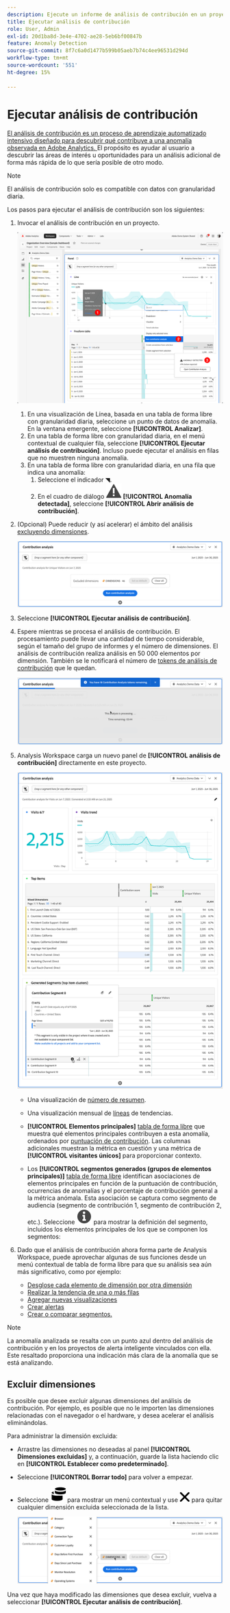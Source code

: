 ```yaml
---
description: Ejecute un informe de análisis de contribución en un proyecto de Workspace.
title: Ejecutar análisis de contribución
role: User, Admin
exl-id: 20d1ba8d-3e4e-4702-ae28-5eb6bf00847b
feature: Anomaly Detection
source-git-commit: 8f7c6a0d1477b599b05aeb7b74c4ee96531d294d
workflow-type: tm+mt
source-wordcount: '551'
ht-degree: 15%

---
```


# Ejecutar análisis de contribución

[El análisis de contribución es un proceso de aprendizaje automatizado intensivo diseñado para descubrir qué contribuye a una anomalía observada en Adobe Analytics. ](/help/analyze/analysis-workspace/c-anomaly-detection/anomaly-detection.md#contribution-analysis) El propósito es ayudar al usuario a descubrir las áreas de interés u oportunidades para un análisis adicional de forma más rápida de lo que sería posible de otro modo.

>[!NOTE]
>
>El análisis de contribución solo es compatible con datos con granularidad diaria.

Los pasos para ejecutar el análisis de contribución son los siguientes:

1. Invocar el análisis de contribución en un proyecto.

   ![Ejecutar análisis de contribución](assets/run-contribution-analysis.png)

   1. En una visualización de Línea, basada en una tabla de forma libre con granularidad diaria, seleccione un punto de datos de anomalía. En la ventana emergente, seleccione **[!UICONTROL Analizar]**.
   1. En una tabla de forma libre con granularidad diaria, en el menú contextual de cualquier fila, seleccione **[!UICONTROL Ejecutar análisis de contribución]**. Incluso puede ejecutar el análisis en filas que no muestren ninguna anomalía.
   1. En una tabla de forma libre con granularidad diaria, en una fila que indica una anomalía:
      1. Seleccione el indicador ◥.
      1. En el cuadro de diálogo ![Alerta](/help/assets/icons/Alert.svg) **[!UICONTROL Anomalía detectada]**, seleccione **[!UICONTROL Abrir análisis de contribución]**.



1. (Opcional) Puede reducir (y así acelerar) el ámbito del análisis [excluyendo dimensiones](#exclude-dimensions).

   ![Excluyendo dimensiones del análisis de contribución](assets/excluding-dimensions.png)

1. Seleccione **[!UICONTROL Ejecutar análisis de contribución]**.

1. Espere mientras se procesa el análisis de contribución. El procesamiento puede llevar una cantidad de tiempo considerable, según el tamaño del grupo de informes y el número de dimensiones. El análisis de contribución realiza análisis en 50 000 elementos por dimensión. También se le notificará el número de [tokens de análisis de contribución](anomaly-detection.md#contribution-analysis-tokens) que le quedan.

   ![Análisis de contribución en ejecución](assets/contribution-analysis-executing.png)

1. Analysis Workspace carga un nuevo panel de **[!UICONTROL análisis de contribución]** directamente en este proyecto.

   ![Panel de análisis de contribución](assets/contribution-analysis.png)

   * Una visualización de [número de resumen](/help/analyze/analysis-workspace/visualizations/summary-number-change.md).
   * Una visualización mensual de [líneas](/help/analyze/analysis-workspace/visualizations/line.md) de tendencias.
   * **[!UICONTROL Elementos principales]** [tabla de forma libre](/help/analyze/analysis-workspace/visualizations/freeform-table/freeform-table.md) que muestra qué elementos principales contribuyen a esta anomalía, ordenados por [puntuación de contribución](/help/analyze/analysis-workspace/c-anomaly-detection/anomaly-detection.md#contribution-analysis). Las columnas adicionales muestran la métrica en cuestión y una métrica de **[!UICONTROL visitantes únicos]** para proporcionar contexto.

   * Los **[!UICONTROL segmentos generados (grupos de elementos principales)]** [tabla de forma libre](/help/analyze/analysis-workspace/visualizations/freeform-table/freeform-table.md) identifican asociaciones de elementos principales en función de la puntuación de contribución, ocurrencias de anomalías y el porcentaje de contribución general a la métrica anómala. Esta asociación se captura como segmento de audiencia (segmento de contribución 1, segmento de contribución 2, etc.). Seleccione ![Información](/help/assets/icons/Info.svg) para mostrar la definición del segmento, incluidos los elementos principales de los que se componen los segmentos:


1. Dado que el análisis de contribución ahora forma parte de Analysis Workspace, puede aprovechar algunas de sus funciones desde un menú contextual de tabla de forma libre para que su análisis sea aún más significativo, como por ejemplo:

   * [Desglose cada elemento de dimensión por otra dimensión](/help/analyze/analysis-workspace/components/dimensions/t-breakdown-fa.md)
   * [Realizar la tendencia de una o más filas](/help/analyze/analysis-workspace/home.md#section_34930C967C104C2B9092BA8DCF2BF81A)
   * [Agregar nuevas visualizaciones](/help/analyze/analysis-workspace/visualizations/freeform-analysis-visualizations.md)
   * [Crear alertas](/help/components/c-alerts/intellligent-alerts.md)
   * [Crear o comparar segmentos.](/help/analyze/analysis-workspace/c-panels/c-segment-comparison/segment-comparison.md)

>[!NOTE]
>
>La anomalía analizada se resalta con un punto azul dentro del análisis de contribución y en los proyectos de alerta inteligente vinculados con ella. Este resaltado proporciona una indicación más clara de la anomalía que se está analizando.


## Excluir dimensiones

Es posible que desee excluir algunas dimensiones del análisis de contribución. Por ejemplo, es posible que no le importen las dimensiones relacionadas con el navegador o el hardware, y desea acelerar el análisis eliminándolas.

Para administrar la dimensión excluida:

* Arrastre las dimensiones no deseadas al panel **[!UICONTROL Dimensiones excluidas]** y, a continuación, guarde la lista haciendo clic en **[!UICONTROL Establecer como predeterminado]**.

* Seleccione **[!UICONTROL Borrar todo]** para volver a empezar.

* Seleccione ![Dimensiones](/help/assets/icons/Dimensions.svg) para mostrar un menú contextual y use ![CrossSize400](/help/assets/icons/CrossSize400.svg) para quitar cualquier dimensión excluida seleccionada de la lista.

  ![](assets/excluded-dimensions-list.png)

Una vez que haya modificado las dimensiones que desea excluir, vuelva a seleccionar **[!UICONTROL Ejecutar análisis de contribución]**.

